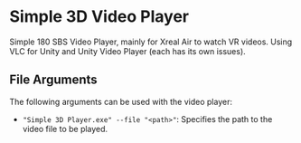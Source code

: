 # Simple 3D Video Player

Simple 180 SBS Video Player, mainly for Xreal Air to watch VR videos. Using VLC for Unity and Unity Video Player (each has its own issues).

## File Arguments

The following arguments can be used with the video player:

- `"Simple 3D Player.exe" --file "<path>"`: Specifies the path to the video file to be played.